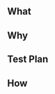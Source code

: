 <!-- Update your title to prefix with your ticket number -->

## What
<!-- Describe your changes here -->

<!-- If you are doing a front end change, please include a screen recording and post it in #feature-recordings -->

## Why
<!-- Describe the motivations behind this change if they are a subset of your ticket -->

## Test Plan
<!-- Describe the steps you have taken or will take to validate your change. -->

## How
<!-- Describe the rollout plan if it includes multiple PRs/Repos or requires extra steps beyond rolling back the Service -->

